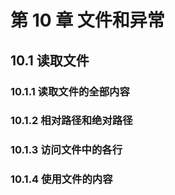 # 第 10 章 文件和异常

## 10.1 读取文件

### 10.1.1 读取文件的全部内容

### 10.1.2 相对路径和绝对路径

### 10.1.3 访问文件中的各行

### 10.1.4 使用文件的内容 